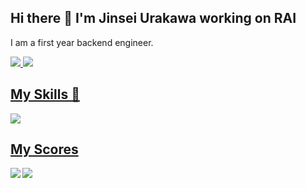 ## Hi there 👋 I'm Jinsei Urakawa working on RAI

I am a first year backend engineer.
<p align="left">
  <a href="https://github.com/urakawa-jinsei">
    <img src="https://komarev.com/ghpvc/?username=urakawa-jinsei&color=brightgreen&label=Profile+Views">
  </a> 
  <a href="https://zenn.dev/urakawa_jinsei">  
    <img src="https://badgen.org/img/zenn/urakawa_jinsei/followers?style=flat">
</p>

## My Skills 🩷

<img src="https://skillicons.dev/icons?i=go,java,html,css">

## My Scores

<a href="https://github.com/anuraghazra/github-readme-stats">
  <img align="left" src="https://github-readme-stats.vercel.app/api?username=urakawa-jinsei&count_private=true&show_icons=true" />
</a>
<a href="https://github.com/anuraghazra/github-readme-stats">
  <img align="left" src="https://github-readme-stats.vercel.app/api/top-langs/?username=urakawa-jinsei" />
</a>

<!--
**urakawa-jinsei/urakawa-jinsei** is a ✨ _special_ ✨ repository because its `README.md` (this file) appears on your GitHub profile.

Here are some ideas to get you started:

- 🔭 I’m currently working on ...
- 🌱 I’m currently learning ...
- 👯 I’m looking to collaborate on ...
- 🤔 I’m looking for help with ...
- 💬 Ask me about ...
- 📫 How to reach me: ...
- 😄 Pronouns: ...
- ⚡ Fun fact: ...
-->
